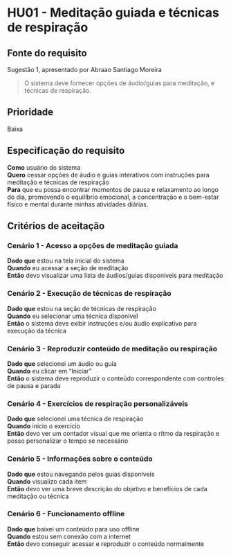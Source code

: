 # HU01 - Meditação guiada e técnicas de respiração  
## Fonte do requisito  
Sugestão 1, apresentado por Abraao Santiago Moreira

> O sistema deve fornecer opções de áudio/guias para meditação, e técnicas de respiração.

## Prioridade  
Baixa

## Especificação do requisito  
**Como** usuário do sistema  
**Quero** cessar opções de áudio e guias interativos com instruções para meditação e técnicas de respiração  
**Para** que eu possa encontrar momentos de pausa e relaxamento ao longo do dia, promovendo o equilíbrio emocional, a concentração e o bem-estar físico e mental durante minhas atividades diárias.

## Critérios de aceitação  

### Cenário 1 - Acesso a opções de meditação guiada  
**Dado que** estou na tela inicial do sistema  
**Quando** eu acessar a seção de meditação  
**Então** devo visualizar uma lista de áudios/guias disponíveis para meditação  

### Cenário 2 - Execução de técnicas de respiração  
**Dado que** estou na seção de técnicas de respiração  
**Quando** eu selecionar uma técnica disponível  
**Então** o sistema deve exibir instruções e/ou áudio explicativo para execução da técnica  

### Cenário 3 - Reproduzir conteúdo de meditação ou respiração  
**Dado que** selecionei um áudio ou guia  
**Quando** eu clicar em “Iniciar”  
**Então** o sistema deve reproduzir o conteúdo correspondente com controles de pausa e parada

### Cenário 4 - Exercícios de respiração personalizáveis
**Dado que** selecionei uma técnica de respiração   
**Quando** inicio o exercício  
**Então** devo ver um contador visual que me orienta o ritmo da respiração e posso personalizar o tempo se necessário

### Cenário 5 - Informações sobre o conteúdo
**Dado que** estou navegando pelos guias disponíveis  
**Quando** visualizo cada item  
**Então** devo ver uma breve descrição do objetivo e benefícios de cada meditação ou técnica

### Cenário 6 - Funcionamento offline
**Dado que** baixei um conteúdo para uso offline  
**Quando** estou sem conexão com a internet  
**Então** devo conseguir acessar e reproduzir o conteúdo normalmente
